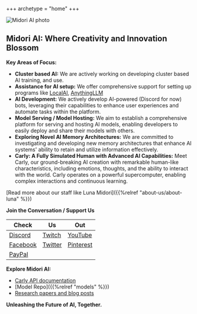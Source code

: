 
+++
archetype = "home"
+++

![Midori AI photo](https://tea-cup.midori-ai.xyz/download/logom.png)

## Midori AI: Where Creativity and Innovation Blossom

**Key  Areas of Focus:**
* **Cluster based AI:** We are actively working on developing cluster based AI training, and use.
* **Assistance for AI setup:** We offer comprehensive support for setting up programs like [LocalAI](https://localai.io/), [AnythingLLM](https://github.com/Mintplex-Labs/anything-llm)
* **AI Development:** We actively develop AI-powered (Discord for now) bots, leveraging their capabilities to enhance user experiences and automate tasks within the platform.
* **Model Serving / Model Hosting:** We aim to establish a comprehensive platform for serving and hosting AI models, enabling developers to easily deploy and share their models with others.
* **Exploring Novel AI Memory Architectures:** We are committed to investigating and developing new memory architectures that enhance AI systems' ability to retain and utilize information effectively.
* **Carly: A Fully Simulated Human with Advanced AI Capabilities:** Meet Carly, our ground-breaking AI creation with remarkable human-like characteristics, including emotions, thoughts, and the ability to interact with the world. Carly operates on a powerful supercomputer, enabling complex interactions and continuous learning.

[Read more about our staff like Luna Midori]({{%relref "about-us/about-luna" %}})

**Join the Conversation / Support Us**

|Check|Us|Out|
|---|---|---|
| [Discord](https://discord.gg/xdgCx3VyHU) | [Twitch](https://www.twitch.tv/luna_midori5) | [YouTube](https://www.youtube.com/channel/UCVQo4TxFJEoE5kccScY-xow) |
| [Facebook](https://www.facebook.com/TWLunagreen) | [Twitter](https://twitter.com/lunamidori5) | [Pinterest](https://www.pinterest.com/luna_midori5/) |
| [PayPal](https://paypal.me/midoricookieclub?country.x=US&locale.x=en_US)| | |

**Explore Midori AI:**

* [Carly API documentation](/carly-api)
* [Model Repo]({{%relref "models" %}})
* [Research papers and blog posts](/research)

**Unleashing the Future of AI, Together.**